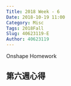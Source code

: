 ```yaml
---
Title: 2018 Week - 6
Date: 2018-10-19 11:00
Category: Misc
Tags: 2018Fall
Slug: 40623119-E
Author: 40623119
---
```


Onshape Homework

<!-- PELICAN_END_SUMMARY -->

第六週心得
----

